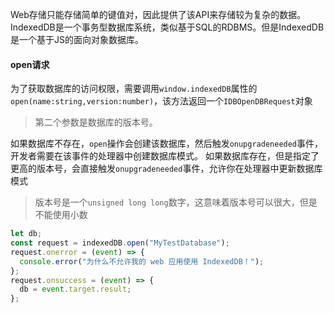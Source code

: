 Web存储只能存储简单的键值对，因此提供了该API来存储较为复杂的数据。
IndexedDB是一个事务型数据库系统，类似基于SQL的RDBMS。但是IndexedDB是一个基于JS的面向对象数据库。
#### open请求
为了获取数据库的访问权限，需要调用`window.indexedDB`属性的`open(name:string,version:number)`，该方法返回一个`IDBOpenDBRequest`对象
>第二个参数是数据库的版本号。

如果数据库不存在，`open`操作会创建该数据库，然后触发`onupgradeneeded`事件，开发者需要在该事件的处理器中创建数据库模式。
如果数据库存在，但是指定了更高的版本号，会直接触发`onupgradeneeded`事件，允许你在处理器中更新数据库模式
>版本号是一个`unsigned long long`数字，这意味着版本号可以很大，但是不能使用小数
```js
let db;
const request = indexedDB.open("MyTestDatabase");
request.onerror = (event) => {
  console.error("为什么不允许我的 web 应用使用 IndexedDB！");
};
request.onsuccess = (event) => {
  db = event.target.result;
};

```